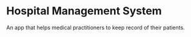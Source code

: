 
# Hospital Management System
An app that helps medical practitioners to keep record of their patients.
